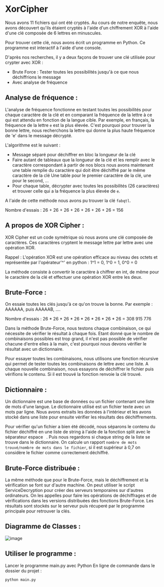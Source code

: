 # XorCipher

Nous avons 11 fichiers qui ont été cryptés. Au cours de notre enquête, nous avons découvert qu'ils étaient cryptés à l'aide d'un chiffrement XOR à l'aide d'une clé composée de 6 lettres en minuscules.

Pour trouver cette clé, nous avons écrit un programme en Python. Ce programme est interactif à l'aide d'une console.

D'après nos recherches, il y a deux façons de trouver une clé utilisée pour crypter avec XOR :

  - Brute Force : Tester toutes les possibilités jusqu'à ce que nous déchiffrions le message
  - Avec analyse de fréquence



## Analyse de fréquence :

L'analyse de fréquence fonctionne en testant toutes les possibilités pour chaque caractère de la clé et en comparant la fréquence de la lettre à ce qui est attendu en fonction de la langue cible.
Par exemple, en français, la fréquence de la lettre `e` est la plus élevée. C'est pourquoi pour trouver la bonne lettre, nous recherchons la lettre qui donne la plus haute fréquence de 'e' dans le message décrypté.

L'algorithme est le suivant :

  - Message séparé pour déchiffrer en bloc la longueur de la clé
  - Faire autant de tableaux que la longueur de la clé et les remplir avec le caractère correspondant à partir de nos blocs
      nous avons maintenant une table remplie du caractère qui doit être déchiffré par le même caractère de la clé
      Une table pour le premier caractère de la clé, une pour le second, ...
  - Pour chaque table, décrypter avec toutes les possibilités (26 caractères) et trouver celle qui a la fréquence la plus élevée de `e`.

A l'aide de cette méthode nous avons pu trouver la clé `fabqtl`.

Nombre d'essais : 26 + 26 + 26 + 26 + 26 + 26 + 26 = 156


## A propos de XOR Cipher :

XOR Cipher est un code symétrique où nous avons une clé composée de caractères. Ces caractères cryptent le message lettre par lettre avec une opération XOR.

Rappel : L'opération XOR est une opération efficace au niveau des octets et représentée par l'opérateur'^' en python : 
1^1 = 0, 1^0 = 1, 0^0 = 0

La méthode consiste à convertir le caractère à chiffrer en int, de même pour le caractère de la clé et effectuer une opération XOR entre les deux.



## Brute-Force :

On essaie toutes les clés jusqu'à ce qu'on trouve la bonne. Par exemple : AAAAAA, puis AAAAAB, ....

Nombre d'essais : 26 * 26 * 26 * 26 * 26 * 26 * 26 * 26 = 308 915 776


Dans la méthode Brute-Force, nous testons chaque combinaison, ce qui nécessite de vérifier le résultat à chaque fois. Etant donné que le nombre de combinaisons possibles est trop grand, il n'est pas possible de vérifier chacune d'entre elles à la main, c'est pourquoi nous devons vérifier le résultat avec un dictionnaire.


Pour essayer toutes les combinaisons, nous utilisons une fonction récursive qui permet de tester toutes les combinaisons de lettre avec une liste. A chaque nouvelle combinaison, nous essayons de déchiffrer le fichier puis vérifions le contenu. Si il est trouvé la fonction renvoie la clé trouvé.



## Dictionnaire :

Un dictionnaire est une base de données ou un fichier contenant une liste de mots d'une langue.
Le dictionnaire utilisé est un fichier texte avec un mots par ligne.
Nous avons extraits les données à l'intérieur et les avons stocké dans une liste pour ensuite vérifier les résultats des déchiffrements.


Pour vérifier qu'un fichier a bien été décodé, nous séparons le contenu du fichier déchiffré en une liste de string à l'aide de la fonction split avec le séparateur espace ` `. Puis nous regardons si chaque string de la liste se trouve dans le dictionnaire. On calcule un rapport `nombre de mots trouvé/nombre de mots dans le fichier`, si il est supérieur à 0,7 on considère le fichier comme correctement déchiffré.


## Brute-Force distribuée :

La même méthode que pour le Brute-Force, mais le déchiffrement et la vérification se font sur d'autre machine. 
On peut utiliser le script ServiceDecryption pour créer des serveurs temporaires sur d'autres ordinateurs. On les appelles pour faire les opérations de déchiffrages et de vérifications dans les versions distribuées des fonctions Brute-Force. Les résultats sont stockés sur le serveur puis récuperé par le programme principale pour retrouver la clés.


## Diagramme de Classes :

![image](https://user-images.githubusercontent.com/19566220/55901080-e714d600-5bc8-11e9-85e8-772c1671b423.png)



## Utiliser le programme :
Lancer le programme main.py avec Python
En ligne de commande dans le dossier du projet :
  
  `python main.py`
  
